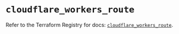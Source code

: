 # `cloudflare_workers_route`

Refer to the Terraform Registry for docs: [`cloudflare_workers_route`](https://registry.terraform.io/providers/cloudflare/cloudflare/4.51.0/docs/resources/workers_route).
